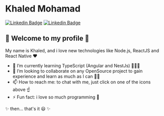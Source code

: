 # Khaled Mohamad

[![Linkedin Badge](https://img.shields.io/badge/-LinkedIn-blue?style=flat-square&logo=linkedin&link=https://www.linkedin.com/in/khaledmk/)](https://www.linkedin.com/in/khaledmk/) 
[![Linkedin Badge](https://img.shields.io/badge/-Email-c23208?style=flat-square&logo=Gmail&logoColor=white&link=mailto:kha.led002@hotmail.com)](mailto:kha.led002@hotmail.com) 

## 🚀 Welcome to my profile 🚀

My name is Khaled, and i love new technologies like Node.js, ReactJS and React Native ❤

- 🌱 I’m currently learning TypeScript (Angular and NestJs) 📘👨‍🎓
- 👯 I’m looking to collaborate on any OpenSource project to gain experience and learn as much as I can 🙏💪
- 📫 How to reach me: to chat with me, just click on one of the icons above ☝
- ⚡ Fun fact: i love so much programming 💖

✨ then... that's it 😃 ✨
